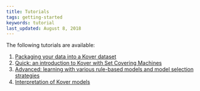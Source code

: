 ```yaml
---
title: Tutorials
tags: getting-started
keywords: tutorial
last_updated: August 8, 2018
---
```


The following tutorials are available:

1. [Packaging your data into a Kover dataset](./doc_tut_data.md)
2. [Quick: an introduction to Kover with Set Covering Machines](./doc_tut_scm.md)
3. [Advanced: learning with various rule-based models and model selection strategies](./doc_tut_advanced_learning.md)
4. [Interpretation of Kover models](./doc_interp.md)